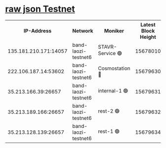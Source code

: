 
[raw json Testnet](https://rpc-check.bandt.stavr.tech/bandt/rpcbandt_result.json)
=

<table><tr><th>IP-Address</th><th>Network</th><th>Moniker</th><th>Latest Block Height</th><th>Earliest Block Height</th><th>Catching Up</th><th>Tx Index</th><th>Voting Power</th><th>Scan Time</th></tr><tr><td>135.181.210.171:14057</td><td>band-laozi-testnet6</td><td>STAVR-Service 🟢</td><td>15678010</td><td>15322501</td><td>False</td><td>on</td><td>0</td><td>2024-02-09T07:41:12.669244689UTC</td></tr><tr><td>222.106.187.14:53602</td><td>band-laozi-testnet6</td><td>Cosmostation 🔴</td><td>15679630</td><td>15423001</td><td>False</td><td>on</td><td>2203623</td><td>2024-02-09T07:41:14.051922392UTC</td></tr><tr><td>35.213.166.39:26657</td><td>band-laozi-testnet6</td><td>internal-1 🟢</td><td>15679631</td><td>15579631</td><td>False</td><td>on</td><td>0</td><td>2024-02-09T07:41:14.971963319UTC</td></tr><tr><td>35.213.189.166:26657</td><td>band-laozi-testnet6</td><td>rest-2 🟢</td><td>15679632</td><td>15579632</td><td>False</td><td>on</td><td>0</td><td>2024-02-09T07:41:15.893560502UTC</td></tr><tr><td>35.213.128.139:26657</td><td>band-laozi-testnet6</td><td>rest-1 🟢</td><td>15679634</td><td>15579634</td><td>False</td><td>on</td><td>0</td><td>2024-02-09T07:41:20.944826428UTC</td></tr></table>
